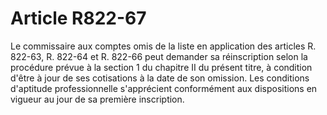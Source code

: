 # Article R822-67

Le commissaire aux comptes omis de la liste en application des articles R. 822-63, R. 822-64 et R. 822-66 peut demander sa réinscription selon la procédure prévue à la section 1 du chapitre II du présent titre, à condition d'être à jour de ses cotisations à la date de son omission. Les conditions d'aptitude professionnelle s'apprécient conformément aux dispositions en vigueur au jour de sa première inscription.
